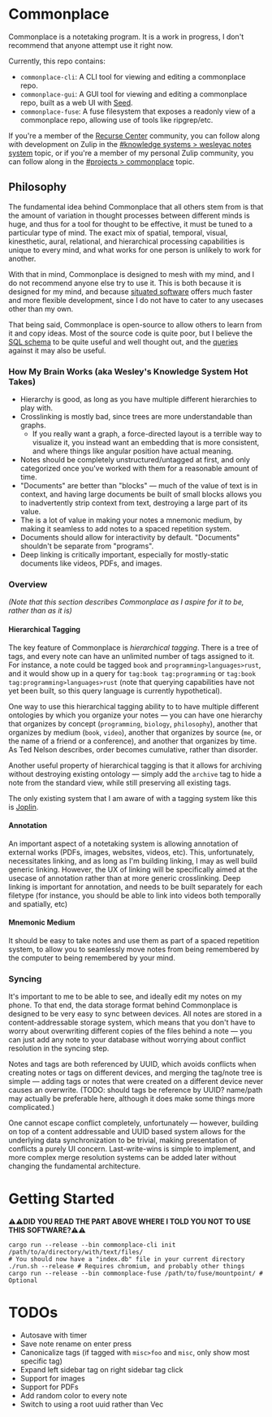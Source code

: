 # Commonplace

Commonplace is a notetaking program. It is a work in progress, I don't recommend that anyone attempt use it right now.

Currently, this repo contains:

* `commonplace-cli`: A CLI tool for viewing and editing a commonplace repo.
* `commonplace-gui`: A GUI tool for viewing and editing a commonplace repo, built as a web UI with [Seed](https://seed-rs.org/).
* `commonplace-fuse`: A fuse filesystem that exposes a readonly view of a commonplace repo, allowing use of tools like ripgrep/etc.

If you're a member of the [Recurse Center](https://www.recurse.com/scout/click?t=288aaf8d6ddfba372520ec10690a1e1b) community, you can follow along with development on Zulip in the [#knowledge systems > wesleyac notes system](https://recurse.zulipchat.com/#narrow/stream/260383-knowledge-systems/topic/wesleyac.20notes.20system) topic, or if you're a member of my personal Zulip community, you can follow along in the [#projects > commonplace](https://wesleyac.zulipchat.com/#narrow/stream/282766-projects/topic/commonplace) topic.

## Philosophy

The fundamental idea behind Commonplace that all others stem from is that the amount of variation in thought processes between different minds is huge, and thus for a tool for thought to be effective, it must be tuned to a particular type of mind. The exact mix of spatial, temporal, visual, kinesthetic, aural, relational, and hierarchical processing capabilities is unique to every mind, and what works for one person is unlikely to work for another.

With that in mind, Commonplace is designed to mesh with my mind, and I do not recommend anyone else try to use it. This is both because it is designed for my mind, and because [situated software](https://web.archive.org/web/20180429085210/http://shirky.com/writings/herecomeseverybody/situated_software.html) offers much faster and more flexible development, since I do not have to cater to any usecases other than my own.

That being said, Commonplace is open-source to allow others to learn from it and copy ideas. Most of the source code is quite poor, but I believe the [SQL schema](/libcommonplace/src/setup.sql) to be quite useful and well thought out, and the [queries](/libcommonplace/src/lib.rs) against it may also be useful.

### How My Brain Works (aka Wesley's Knowledge System Hot Takes)

* Hierarchy is good, as long as you have multiple different hierarchies to play with.
* Crosslinking is mostly bad, since trees are more understandable than graphs.
  * If you really want a graph, a force-directed layout is a terrible way to visualize it, you instead want an embedding that is more consistent, and where things like angular position have actual meaning.
* Notes should be completely unstructured/untagged at first, and only categorized once you've worked with them for a reasonable amount of time.
* "Documents" are better than "blocks" — much of the value of text is in context, and having large documents be built of small blocks allows you to inadvertently strip context from text, destroying a large part of its value.
* The is a lot of value in making your notes a mnemonic medium, by making it seamless to add notes to a spaced repetition system.
* Documents should allow for interactivity by default. "Documents" shouldn't be separate from "programs".
* Deep linking is critically important, especially for mostly-static documents like videos, PDFs, and images.

### Overview

*(Note that this section describes Commonplace as I aspire for it to be, rather than as it is)*

#### Hierarchical Tagging

The key feature of Commonplace is *hierarchical tagging*. There is a tree of tags, and every note can have an unlimited number of tags assigned to it. For instance, a note could be tagged `book` and `programming>languages>rust`, and it would show up in a query for `tag:book tag:programming` or `tag:book tag:programming>languages>rust` (note that querying capabilities have not yet been built, so this query language is currently hypothetical).

One way to use this hierarchical tagging ability to to have multiple different ontologies by which you organize your notes — you can have one hierarchy that organizes by concept (`programming`, `biology`, `philosophy`), another that organizes by medium (`book`, `video`), another that organizes by source (`me`, or the name of a friend or a conference), and another that organizes by time. As Ted Nelson describes, order becomes cumulative, rather than disorder.

Another useful property of hierarchical tagging is that it allows for archiving without destroying existing ontology — simply add the `archive` tag to hide a note from the standard view, while still preserving all existing tags.

The only existing system that I am aware of with a tagging system like this is [Joplin](https://joplinapp.org/).

#### Annotation

An important aspect of a notetaking system is allowing annotation of external works (PDFs, images, websites, videos, etc). This, unfortunately, necessitates linking, and as long as I'm building linking, I may as well build generic linking. However, the UX of linking will be specifically aimed at the usecase of annotation rather than at more generic crosslinking. Deep linking is important for annotation, and needs to be built separately for each filetype (for instance, you should be able to link into videos both temporally and spatially, etc)

#### Mnemonic Medium

It should be easy to take notes and use them as part of a spaced repetition system, to allow you to seamlessly move notes from being remembered by the computer to being remembered by your mind.

### Syncing

It's important to me to be able to see, and ideally edit my notes on my phone. To that end, the data storage format behind Commonplace is designed to be very easy to sync between devices. All notes are stored in a content-addressable storage system, which means that you don't have to worry about overwriting different copies of the files behind a note — you can just add any note to your database without worrying about conflict resolution in the syncing step.

Notes and tags are both referenced by UUID, which avoids conflicts when creating notes or tags on different devices, and merging the tag/note tree is simple — adding tags or notes that were created on a different device never causes an overwrite. (TODO: should tags be reference by UUID? name/path may actually be preferable here, although it does make some things more complicated.)

One cannot escape conflict completely, unfortunately — however, building on top of a content addressable and UUID based system allows for the underlying data synchronization to be trivial, making presentation of conflicts a purely UI concern. Last-write-wins is simple to implement, and more complex merge resolution systems can be added later without changing the fundamental architecture.

# Getting Started

**⚠️⚠️DID YOU READ THE PART ABOVE WHERE I TOLD YOU NOT TO USE THIS SOFTWARE?⚠️⚠️**

```
cargo run --release --bin commonplace-cli init /path/to/a/directory/with/text/files/
# You should now have a "index.db" file in your current directory
./run.sh --release # Requires chromium, and probably other things
cargo run --release --bin commonplace-fuse /path/to/fuse/mountpoint/ # Optional
```

# TODOs

* Autosave with timer
* Save note rename on enter press
* Canonicalize tags (if tagged with `misc>foo` and `misc`, only show most specific tag)
* Expand left sidebar tag on right sidebar tag click
* Support for images
* Support for PDFs
* Add random color to every note
* Switch to using a root uuid rather than Vec<TagTree>
